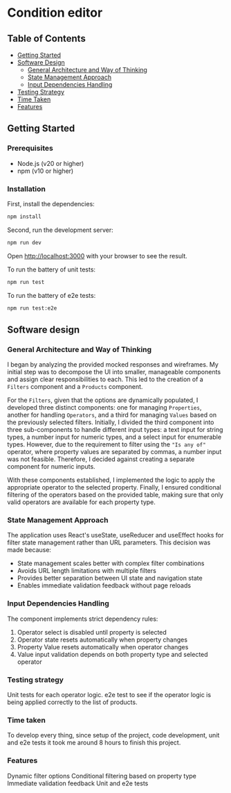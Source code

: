 # Condition editor

## Table of Contents

- [Getting Started](#getting-started)
- [Software Design](#software-design)
  - [General Architecture and Way of Thinking](#general-architecture-and-way-of-thinking)
  - [State Management Approach](#state-management-approach)
  - [Input Dependencies Handling](#input-dependencies-handling)
- [Testing Strategy](#testing-strategy)
- [Time Taken](#time-taken)
- [Features](#features)

## Getting Started

### Prerequisites

- Node.js (v20 or higher)
- npm (v10 or higher)

### Installation

First, install the dependencies:

```bash
npm install
```

Second, run the development server:

```bash
npm run dev
```

Open [http://localhost:3000](http://localhost:3000) with your browser to see the result.

To run the battery of unit tests:

```bash
npm run test
```

To run the battery of e2e tests:

```bash
npm run test:e2e
```

## Software design

### General Architecture and Way of Thinking

I began by analyzing the provided mocked responses and wireframes. My initial step was to decompose the UI into smaller, manageable components and assign clear responsibilities to each. This led to the creation of a `Filters` component and a `Products` component.

For the `Filters`, given that the options are dynamically populated, I developed three distinct components: one for managing `Properties`, another for handling `Operators`, and a third for managing `Values` based on the previously selected filters. Initially, I divided the third component into three sub-components to handle different input types: a text input for string types, a number input for numeric types, and a select input for enumerable types. However, due to the requirement to filter using the `"Is any of"` operator, where property values are separated by commas, a number input was not feasible. Therefore, I decided against creating a separate component for numeric inputs.

With these components established, I implemented the logic to apply the appropriate operator to the selected property. Finally, I ensured conditional filtering of the operators based on the provided table, making sure that only valid operators are available for each property type.

### State Management Approach

The application uses React's useState, useReducer and useEffect hooks for filter state management rather than URL parameters. This decision was made because:

- State management scales better with complex filter combinations
- Avoids URL length limitations with multiple filters
- Provides better separation between UI state and navigation state
- Enables immediate validation feedback without page reloads

### Input Dependencies Handling

The component implements strict dependency rules:

1. Operator select is disabled until property is selected
2. Operator state resets automatically when property changes
3. Property Value resets automatically when operator changes
4. Value input validation depends on both property type and selected operator

### Testing strategy

Unit tests for each operator logic.
e2e test to see if the operator logic is being applied correctly to the list of products.

### Time taken

To develop every thing, since setup of the project, code development, unit and e2e tests it took me around 8 hours to finish this project.

### Features

Dynamic filter options
Conditional filtering based on property type
Immediate validation feedback
Unit and e2e tests
